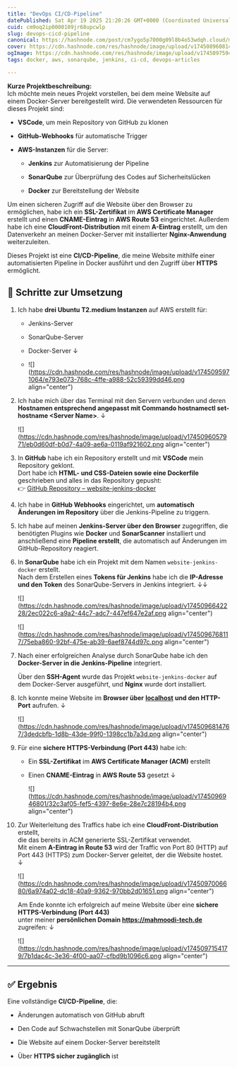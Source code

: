```yaml
---
title: "DevOps CI/CD-Pipeline"
datePublished: Sat Apr 19 2025 21:20:26 GMT+0000 (Coordinated Universal Time)
cuid: cm9oq2ip0000109jr68upcwlp
slug: devops-cicd-pipeline
canonical: https://hashnode.com/post/cm7ygo5p7000g09l8b4o53wdqh.cloud/my-projects
cover: https://cdn.hashnode.com/res/hashnode/image/upload/v1745089608143/5e14031c-6a26-4d89-9ff1-b9e2cf811669.png
ogImage: https://cdn.hashnode.com/res/hashnode/image/upload/v1745097594133/a8c4c3aa-d5cb-48b4-a6f0-f5f7cb735527.png
tags: docker, aws, sonarqube, jenkins, ci-cd, devops-articles

---
```


**Kurze Projektbeschreibung:**  
Ich möchte mein neues Projekt vorstellen, bei dem meine Website auf einem Docker-Server bereitgestellt wird. Die verwendeten Ressourcen für dieses Projekt sind:

* **VSCode**, um mein Repository von GitHub zu klonen
    
* **GitHub-Webhooks** für automatische Trigger
    
* **AWS-Instanzen** für die Server:
    
    * **Jenkins** zur Automatisierung der Pipeline
        
    * **SonarQube** zur Überprüfung des Codes auf Sicherheitslücken
        
    * **Docker** zur Bereitstellung der Website
        

Um einen sicheren Zugriff auf die Website über den Browser zu ermöglichen, habe ich ein **SSL-Zertifikat** im **AWS Certificate Manager** erstellt und einen **CNAME-Eintrag** in **AWS Route 53** eingerichtet. Außerdem habe ich eine **CloudFront-Distribution** mit einem **A-Eintrag** erstellt, um den Datenverkehr an meinen Docker-Server mit installierter **Nginx-Anwendung** weiterzuleiten.

Dieses Projekt ist eine **CI/CD-Pipeline**, die meine Website mithilfe einer automatisierten Pipeline in Docker ausführt und den Zugriff über **HTTPS** ermöglicht.

## 📌 Schritte zur Umsetzung

1. Ich habe **drei Ubuntu T2.medium Instanzen** auf AWS erstellt für:
    
    * Jenkins-Server
        
    * SonarQube-Server
        
    * Docker-Server ↓
        
    * ![](https://cdn.hashnode.com/res/hashnode/image/upload/v1745095971064/e793e073-768c-4ffe-a988-52c59399dd46.png align="center")
        
2. Ich habe mich über das Terminal mit den Servern verbunden und deren **Hostnamen entsprechend angepasst mit Commando hostnamectl set-hostname &lt;Server Name&gt;**. ↓
    
    ![](https://cdn.hashnode.com/res/hashnode/image/upload/v1745096057971/eb0d60df-b0d7-4a09-ae6a-0119af921602.png align="center")
    
3. In **GitHub** habe ich ein Repository erstellt und mit **VSCode** mein Repository geklont.  
    Dort habe ich **HTML- und CSS-Dateien sowie eine Dockerfile** geschrieben und alles in das Repository gepusht:  
    👉 [GitHub Repository – website-jenkins-docker](https://github.com/Mahmoodi1984/website-jenkins-docker.git)
    
4. Ich habe in **GitHub Webhooks** eingerichtet, um **automatisch Änderungen im Repository** über die Jenkins-Pipeline zu triggern.
    
5. Ich habe auf meinen **Jenkins-Server über den Browser** zugegriffen, die benötigten Plugins wie **Docker** und **SonarScanner** installiert und anschließend eine **Pipeline erstellt**, die automatisch auf Änderungen im GitHub-Repository reagiert.
    
6. In **SonarQube** habe ich ein Projekt mit dem Namen `website-jenkins-docker` erstellt.  
    Nach dem Erstellen eines **Tokens für Jenkins** habe ich die **IP-Adresse und den Token** des SonarQube-Servers in Jenkins integriert. ↓↓
    
    ![](https://cdn.hashnode.com/res/hashnode/image/upload/v1745096642228/2ec022c6-a9a2-44c7-adc7-447ef647e2af.png align="center")
    
    ![](https://cdn.hashnode.com/res/hashnode/image/upload/v1745096768117/75eba860-92bf-475e-ab39-6aef8744d97c.png align="center")
    
7. Nach einer erfolgreichen Analyse durch SonarQube habe ich den **Docker-Server in die Jenkins-Pipeline** integriert.
    
      
    Über den **SSH-Agent** wurde das Projekt `website-jenkins-docker` auf dem Docker-Server ausgeführt, und **Nginx** wurde dort installiert.
    
8. Ich konnte meine Website im **Browser über** [**localhost**](http://localhost) **und den HTTP-Port** aufrufen. ↓
    
    ![](https://cdn.hashnode.com/res/hashnode/image/upload/v1745096814767/3dedcbfb-1d8b-43de-99f0-1398cc1b7a3d.png align="center")
    
9. Für eine **sichere HTTPS-Verbindung (Port 443)** habe ich:
    
    * Ein **SSL-Zertifikat** im **AWS Certificate Manager (ACM)** erstellt
        
    * Einen **CNAME-Eintrag** in **AWS Route 53** gesetzt ↓
        
        ![](https://cdn.hashnode.com/res/hashnode/image/upload/v1745096946801/32c3af05-fef5-4397-8e6e-28e7c28194b4.png align="center")
        
10. Zur Weiterleitung des Traffics habe ich eine **CloudFront-Distribution** erstellt,  
    die das bereits in ACM generierte SSL-Zertifikat verwendet.  
    Mit einem **A-Eintrag in Route 53** wird der Traffic von Port 80 (HTTP) auf Port 443 (HTTPS) zum Docker-Server geleitet, der die Website hostet. ↓
    
    ![](https://cdn.hashnode.com/res/hashnode/image/upload/v1745097006680/6a974a02-dc18-40a9-9362-970bb2d01651.png align="center")
    
    Am Ende konnte ich erfolgreich auf meine Website über eine **sichere HTTPS-Verbindung (Port 443)**  
    unter meiner **persönlichen Domain https://mahmoodi-tech.de** zugreifen: ↓
    
    ![](https://cdn.hashnode.com/res/hashnode/image/upload/v1745097154179/7b1dac4c-3e36-4f00-aa07-cfbd9b1096c6.png align="center")
    

---

## ✅ Ergebnis

Eine vollständige **CI/CD-Pipeline**, die:

* Änderungen automatisch von GitHub abruft
    
* Den Code auf Schwachstellen mit SonarQube überprüft
    
* Die Website auf einem Docker-Server bereitstellt
    
* Über **HTTPS sicher zugänglich** ist